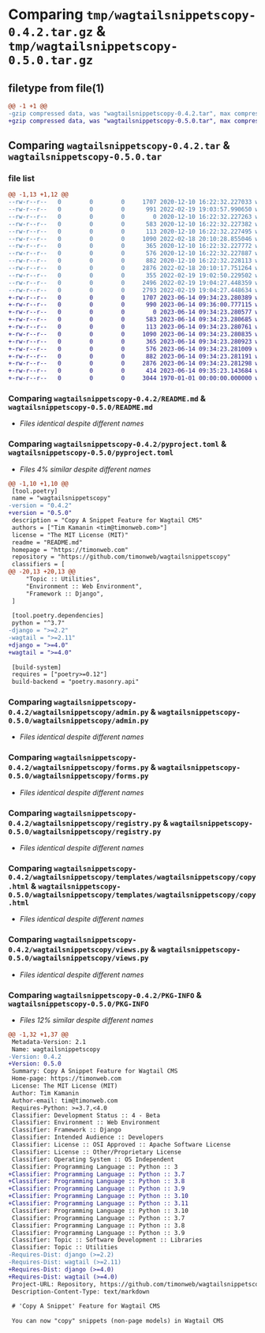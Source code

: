# Comparing `tmp/wagtailsnippetscopy-0.4.2.tar.gz` & `tmp/wagtailsnippetscopy-0.5.0.tar.gz`

## filetype from file(1)

```diff
@@ -1 +1 @@
-gzip compressed data, was "wagtailsnippetscopy-0.4.2.tar", max compression
+gzip compressed data, was "wagtailsnippetscopy-0.5.0.tar", max compression
```

## Comparing `wagtailsnippetscopy-0.4.2.tar` & `wagtailsnippetscopy-0.5.0.tar`

### file list

```diff
@@ -1,13 +1,12 @@
--rw-r--r--   0        0        0     1707 2020-12-10 16:22:32.227033 wagtailsnippetscopy-0.4.2/README.md
--rw-r--r--   0        0        0      991 2022-02-19 19:03:57.990650 wagtailsnippetscopy-0.4.2/pyproject.toml
--rw-r--r--   0        0        0        0 2020-12-10 16:22:32.227263 wagtailsnippetscopy-0.4.2/wagtailsnippetscopy/__init__.py
--rw-r--r--   0        0        0      583 2020-12-10 16:22:32.227382 wagtailsnippetscopy-0.4.2/wagtailsnippetscopy/admin.py
--rw-r--r--   0        0        0      113 2020-12-10 16:22:32.227495 wagtailsnippetscopy-0.4.2/wagtailsnippetscopy/apps.py
--rw-r--r--   0        0        0     1090 2022-02-18 20:10:28.855046 wagtailsnippetscopy-0.4.2/wagtailsnippetscopy/forms.py
--rw-r--r--   0        0        0      365 2020-12-10 16:22:32.227772 wagtailsnippetscopy-0.4.2/wagtailsnippetscopy/models.py
--rw-r--r--   0        0        0      576 2020-12-10 16:22:32.227887 wagtailsnippetscopy-0.4.2/wagtailsnippetscopy/registry.py
--rw-r--r--   0        0        0      882 2020-12-10 16:22:32.228113 wagtailsnippetscopy-0.4.2/wagtailsnippetscopy/templates/wagtailsnippetscopy/copy.html
--rw-r--r--   0        0        0     2876 2022-02-18 20:10:17.751264 wagtailsnippetscopy-0.4.2/wagtailsnippetscopy/views.py
--rw-r--r--   0        0        0      355 2022-02-19 19:02:50.229502 wagtailsnippetscopy-0.4.2/wagtailsnippetscopy/wagtail_hooks.py
--rw-r--r--   0        0        0     2496 2022-02-19 19:04:27.448359 wagtailsnippetscopy-0.4.2/setup.py
--rw-r--r--   0        0        0     2793 2022-02-19 19:04:27.448634 wagtailsnippetscopy-0.4.2/PKG-INFO
+-rw-r--r--   0        0        0     1707 2023-06-14 09:34:23.280389 wagtailsnippetscopy-0.5.0/README.md
+-rw-r--r--   0        0        0      990 2023-06-14 09:36:00.777115 wagtailsnippetscopy-0.5.0/pyproject.toml
+-rw-r--r--   0        0        0        0 2023-06-14 09:34:23.280577 wagtailsnippetscopy-0.5.0/wagtailsnippetscopy/__init__.py
+-rw-r--r--   0        0        0      583 2023-06-14 09:34:23.280685 wagtailsnippetscopy-0.5.0/wagtailsnippetscopy/admin.py
+-rw-r--r--   0        0        0      113 2023-06-14 09:34:23.280761 wagtailsnippetscopy-0.5.0/wagtailsnippetscopy/apps.py
+-rw-r--r--   0        0        0     1090 2023-06-14 09:34:23.280835 wagtailsnippetscopy-0.5.0/wagtailsnippetscopy/forms.py
+-rw-r--r--   0        0        0      365 2023-06-14 09:34:23.280923 wagtailsnippetscopy-0.5.0/wagtailsnippetscopy/models.py
+-rw-r--r--   0        0        0      576 2023-06-14 09:34:23.281009 wagtailsnippetscopy-0.5.0/wagtailsnippetscopy/registry.py
+-rw-r--r--   0        0        0      882 2023-06-14 09:34:23.281191 wagtailsnippetscopy-0.5.0/wagtailsnippetscopy/templates/wagtailsnippetscopy/copy.html
+-rw-r--r--   0        0        0     2876 2023-06-14 09:34:23.281298 wagtailsnippetscopy-0.5.0/wagtailsnippetscopy/views.py
+-rw-r--r--   0        0        0      414 2023-06-14 09:35:23.143684 wagtailsnippetscopy-0.5.0/wagtailsnippetscopy/wagtail_hooks.py
+-rw-r--r--   0        0        0     3044 1970-01-01 00:00:00.000000 wagtailsnippetscopy-0.5.0/PKG-INFO
```

### Comparing `wagtailsnippetscopy-0.4.2/README.md` & `wagtailsnippetscopy-0.5.0/README.md`

 * *Files identical despite different names*

### Comparing `wagtailsnippetscopy-0.4.2/pyproject.toml` & `wagtailsnippetscopy-0.5.0/pyproject.toml`

 * *Files 4% similar despite different names*

```diff
@@ -1,10 +1,10 @@
 [tool.poetry]
 name = "wagtailsnippetscopy"
-version = "0.4.2"
+version = "0.5.0"
 description = "Copy A Snippet Feature for Wagtail CMS"
 authors = ["Tim Kamanin <tim@timonweb.com>"]
 license = "The MIT License (MIT)"
 readme = "README.md"
 homepage = "https://timonweb.com"
 repository = "https://github.com/timonweb/wagtailsnippetscopy"
 classifiers = [
@@ -20,13 +20,13 @@
     "Topic :: Utilities",
     "Environment :: Web Environment",
     "Framework :: Django",
 ]
 
 [tool.poetry.dependencies]
 python = "^3.7"
-django = ">=2.2"
-wagtail = ">=2.11"
+django = ">=4.0"
+wagtail = ">=4.0"
 
 [build-system]
 requires = ["poetry>=0.12"]
 build-backend = "poetry.masonry.api"
```

### Comparing `wagtailsnippetscopy-0.4.2/wagtailsnippetscopy/admin.py` & `wagtailsnippetscopy-0.5.0/wagtailsnippetscopy/admin.py`

 * *Files identical despite different names*

### Comparing `wagtailsnippetscopy-0.4.2/wagtailsnippetscopy/forms.py` & `wagtailsnippetscopy-0.5.0/wagtailsnippetscopy/forms.py`

 * *Files identical despite different names*

### Comparing `wagtailsnippetscopy-0.4.2/wagtailsnippetscopy/registry.py` & `wagtailsnippetscopy-0.5.0/wagtailsnippetscopy/registry.py`

 * *Files identical despite different names*

### Comparing `wagtailsnippetscopy-0.4.2/wagtailsnippetscopy/templates/wagtailsnippetscopy/copy.html` & `wagtailsnippetscopy-0.5.0/wagtailsnippetscopy/templates/wagtailsnippetscopy/copy.html`

 * *Files identical despite different names*

### Comparing `wagtailsnippetscopy-0.4.2/wagtailsnippetscopy/views.py` & `wagtailsnippetscopy-0.5.0/wagtailsnippetscopy/views.py`

 * *Files identical despite different names*

### Comparing `wagtailsnippetscopy-0.4.2/PKG-INFO` & `wagtailsnippetscopy-0.5.0/PKG-INFO`

 * *Files 12% similar despite different names*

```diff
@@ -1,32 +1,37 @@
 Metadata-Version: 2.1
 Name: wagtailsnippetscopy
-Version: 0.4.2
+Version: 0.5.0
 Summary: Copy A Snippet Feature for Wagtail CMS
 Home-page: https://timonweb.com
 License: The MIT License (MIT)
 Author: Tim Kamanin
 Author-email: tim@timonweb.com
 Requires-Python: >=3.7,<4.0
 Classifier: Development Status :: 4 - Beta
 Classifier: Environment :: Web Environment
 Classifier: Framework :: Django
 Classifier: Intended Audience :: Developers
 Classifier: License :: OSI Approved :: Apache Software License
 Classifier: License :: Other/Proprietary License
 Classifier: Operating System :: OS Independent
 Classifier: Programming Language :: Python :: 3
+Classifier: Programming Language :: Python :: 3.7
+Classifier: Programming Language :: Python :: 3.8
+Classifier: Programming Language :: Python :: 3.9
+Classifier: Programming Language :: Python :: 3.10
+Classifier: Programming Language :: Python :: 3.11
 Classifier: Programming Language :: Python :: 3.10
 Classifier: Programming Language :: Python :: 3.7
 Classifier: Programming Language :: Python :: 3.8
 Classifier: Programming Language :: Python :: 3.9
 Classifier: Topic :: Software Development :: Libraries
 Classifier: Topic :: Utilities
-Requires-Dist: django (>=2.2)
-Requires-Dist: wagtail (>=2.11)
+Requires-Dist: django (>=4.0)
+Requires-Dist: wagtail (>=4.0)
 Project-URL: Repository, https://github.com/timonweb/wagtailsnippetscopy
 Description-Content-Type: text/markdown
 
 # 'Copy A Snippet' Feature for Wagtail CMS
 
 You can now "copy" snippets (non-page models) in Wagtail CMS
```

